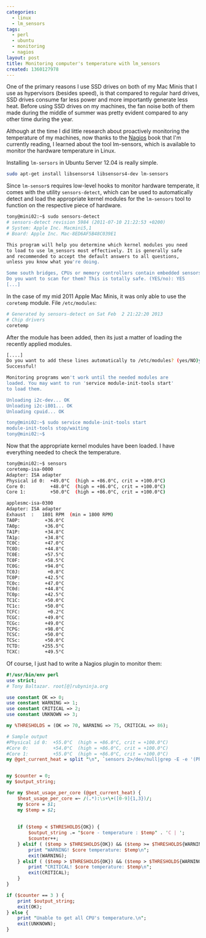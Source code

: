 ```yaml
---
categories:
  - linux
  - lm_sensors
tags:
  - perl
  - ubuntu
  - monitoring
  - nagios
layout: post
title: Monitoring computer's temperature with lm_sensors
created: 1360127978
---
```


One of the primary reasons I use SSD drives on both of my Mac Minis that I use as hypervisors (besides speed), is that compared to regular hard drives, SSD drives consume far less power and more importantly generate less heat. Before using SSD drives on my machines, the fan noise both of them made during the middle of summer was pretty evident compared to any other time during the year. 

Although at the time I did little research about proactively monitoring the temperature of my machines, now thanks to the <a href="http://nostarch.com/nagios.htm" target="_blank">Nagios</a> book that I'm currently reading, I learned about the tool lm-sensors, which is available to monitor the hardware temperature in Linux.

Installing `lm-sersors` in Ubuntu Server 12.04 is really simple.

```bash
sudo apt-get install libsensors4 libsensors4-dev lm-sensors
```

Since `lm-sensor`s requires low-level hooks to monitor hardware temperate, it comes with the utility `sensors-detect`, which can be used to automatically detect and load the appropriate kernel modules for the `lm-sensors` tool to function on the respective piece of hardware. 

```bash
tony@mini02:~$ sudo sensors-detect 
# sensors-detect revision 5984 (2011-07-10 21:22:53 +0200)
# System: Apple Inc. Macmini5,1
# Board: Apple Inc. Mac-8ED6AF5B48C039E1

This program will help you determine which kernel modules you need
to load to use lm_sensors most effectively. It is generally safe
and recommended to accept the default answers to all questions,
unless you know what you're doing.

Some south bridges, CPUs or memory controllers contain embedded sensors.
Do you want to scan for them? This is totally safe. (YES/no): YES
[...]
```

In the case of my mid 2011 Apple Mac Minis, it was only able to use the `coretemp` module. File `/etc/modules`:

```bash
# Generated by sensors-detect on Sat Feb  2 21:22:20 2013
# Chip drivers
coretemp
```

After the module has been added, then its just a matter of loading the recently applied modules.

```bash
[....]
Do you want to add these lines automatically to /etc/modules? (yes/NO)yes
Successful!

Monitoring programs won't work until the needed modules are
loaded. You may want to run 'service module-init-tools start'
to load them.

Unloading i2c-dev... OK
Unloading i2c-i801... OK
Unloading cpuid... OK

tony@mini02:~$ sudo service module-init-tools start
module-init-tools stop/waiting
tony@mini02:~$ 
```

Now that the appropriate kernel modules have been loaded. I have everything needed to check the temperature.

```bash
tony@mini02:~$ sensors
coretemp-isa-0000
Adapter: ISA adapter
Physical id 0:  +49.0°C  (high = +86.0°C, crit = +100.0°C)
Core 0:         +48.0°C  (high = +86.0°C, crit = +100.0°C)
Core 1:         +50.0°C  (high = +86.0°C, crit = +100.0°C)

applesmc-isa-0300
Adapter: ISA adapter
Exhaust  :   1801 RPM  (min = 1800 RPM)
TA0P:         +36.0°C  
TA0p:         +36.0°C  
TA1P:         +34.8°C  
TA1p:         +34.8°C  
TC0C:         +47.0°C  
TC0D:         +44.8°C  
TC0E:         +57.5°C  
TC0F:         +58.5°C  
TC0G:         +94.0°C  
TC0J:          +0.8°C  
TC0P:         +42.5°C  
TC0c:         +47.0°C  
TC0d:         +44.8°C  
TC0p:         +42.5°C  
TC1C:         +50.0°C  
TC1c:         +50.0°C  
TCFC:          +0.2°C  
TCGC:         +49.0°C  
TCGc:         +49.0°C  
TCPG:         +98.0°C  
TCSC:         +50.0°C  
TCSc:         +50.0°C  
TCTD:        +255.5°C  
TCXC:         +49.5°C  
```

Of course, I just had to write a Nagios plugin to monitor them:

```perl
#!/usr/bin/env perl
use strict;
# Tony Baltazar. root[@]rubyninja.org

use constant OK => 0;
use constant WARNING => 1;
use constant CRITICAL => 2;
use constant UNKNOWN => 3;

my %THRESHOLDS = (OK => 70, WARNING => 75, CRITICAL => 86);

# Sample output
#Physical id 0:  +55.0°C  (high = +86.0°C, crit = +100.0°C)
#Core 0:         +54.0°C  (high = +86.0°C, crit = +100.0°C)
#Core 1:         +55.0°C  (high = +86.0°C, crit = +100.0°C)
my @get_current_heat = split "\n", `sensors 2>/dev/null|grep -E -e '(Physical id 0|Core [0-1])'`;


my $counter = 0;
my $output_string;

for my $heat_usage_per_core (@get_current_heat) {
	$heat_usage_per_core =~ /(.*):\s+\+([0-9]{1,3})/;
	my $core = $1;
	my $temp = $2;
	
	
	if ($temp < $THRESHOLDS{OK}) {
		$output_string .= "$core - temperature : $temp" . 'C | ';
		$counter++;
	} elsif ( ($temp > $THRESHOLDS{OK}) && ($temp >= $THRESHOLDS{WARNING}) && ($temp < $THRESHOLDS{CRITICAL}) ) {
		print "WARNING! $core temperature: $temp\n";
		exit(WARNING);
	} elsif ( ($temp > $THRESHOLDS{OK}) && ($temp > $THRESHOLDS{WARNING}) && ($temp >= $THRESHOLDS{CRITICAL}) ) { 
		print "CRITICAL! $core temperature: $temp\n";
		exit(CRITICAL);
	}
}

if ($counter == 3 ) {
	print $output_string;
	exit(OK);
} else {
	print "Unable to get all CPU's temperature.\n";
	exit(UNKNOWN);
}
```
